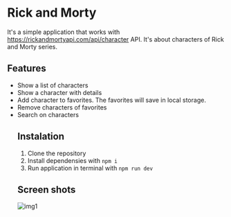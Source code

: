 # Rick and Morty
It's a simple application that works with https://rickandmortyapi.com/api/character API. It's about characters of Rick and Morty series.
## Features
- Show a list of characters
- Show a character with details
- Add character to favorites. The favorites will save in local storage.
- Remove characters of favorites
- Search on characters
  ## Instalation
  1. Clone the repository
  2. Install dependensies with ``` npm i ```
  3. Run application in terminal with ``` npm run dev ```
  ## Screen shots
  ![img1](https://github.com/user-attachments/assets/fcc2bfe4-ec04-4b5c-996a-5dbadaeb6823)
